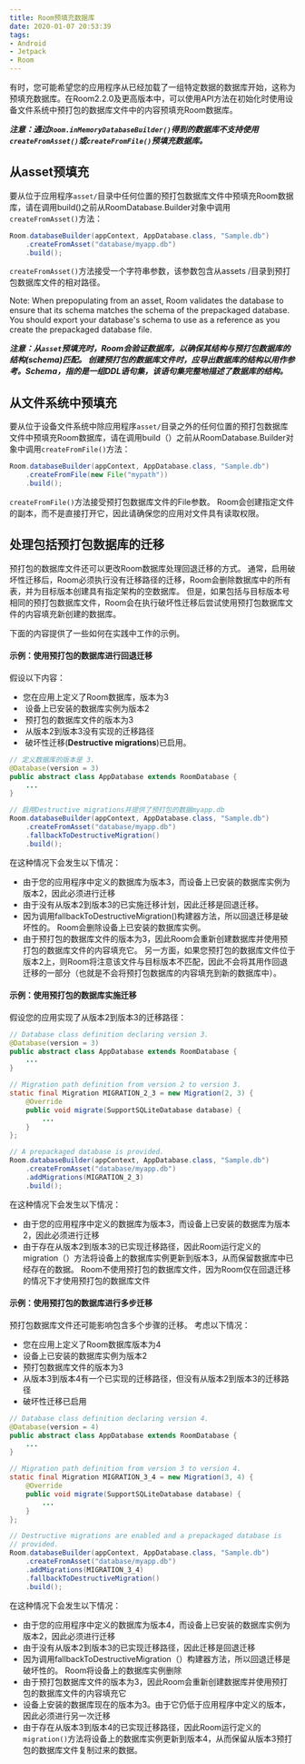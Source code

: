 ```yaml
---
title: Room预填充数据库
date: 2020-01-07 20:53:39
tags:
- Android
- Jetpack
- Room
---
```


有时，您可能希望您的应用程序从已经加载了一组特定数据的数据库开始，这称为预填充数据库。在Room2.2.0及更高版本中，可以使用API方法在初始化时使用设备文件系统中预打包的数据库文件中的内容预填充Room数据库。

***注意：通过`Room.inMemoryDatabaseBuilder()`得到的数据库不支持使用`createFromAsset()`或`createFromFile()`预填充数据库。***

<!-- more -->

## 从asset预填充

要从位于应用程序`asset/`目录中任何位置的预打包数据库文件中预填充Room数据库，请在调用build()之前从RoomDatabase.Builder对象中调用`createFromAsset()`方法：

```java
Room.databaseBuilder(appContext, AppDatabase.class, "Sample.db")
    .createFromAsset("database/myapp.db")
    .build();
```

`createFromAsset()`方法接受一个字符串参数，该参数包含从assets /目录到预打包数据库文件的相对路径。

Note: When prepopulating from an asset, Room validates the database to ensure that its schema matches the schema of the prepackaged database. You should export your database's schema to use as a reference as you create the prepackaged database file.

***注意：从`asset`预填充时，Room会验证数据库，以确保其结构与预打包数据库的结构(schema)匹配。 创建预打包的数据库文件时，应导出数据库的结构以用作参考。Schema，指的是一组DDL语句集，该语句集完整地描述了数据库的结构。***

## 从文件系统中预填充

要从位于设备文件系统中除应用程序`asset/`目录之外的任何位置的预打包数据库文件中预填充Room数据库，请在调用build（）之前从RoomDatabase.Builder对象中调用`createFromFile()`方法：

```java
Room.databaseBuilder(appContext, AppDatabase.class, "Sample.db")
    .createFromFile(new File("mypath"))
    .build();
```

`createFromFile()`方法接受预打包数据库文件的File参数。 Room会创建指定文件的副本，而不是直接打开它，因此请确保您的应用对文件具有读取权限。

## 处理包括预打包数据库的迁移

预打包的数据库文件还可以更改Room数据库处理回退迁移的方式。 通常，启用破坏性迁移后，Room必须执行没有迁移路径的迁移，Room会删除数据库中的所有表，并为目标版本创建具有指定架构的空数据库。 但是，如果包括与目标版本号相同的预打包数据库文件，Room会在执行破坏性迁移后尝试使用预打包数据库文件的内容填充新创建的数据库。

下面的内容提供了一些如何在实践中工作的示例。

#### 示例：使用预打包的数据库进行回退迁移

假设以下内容：

- 您在应用上定义了Room数据库，版本为3
- ​     设备上已安装的数据库实例为版本2
- ​     预打包的数据库文件的版本为3
- ​     从版本2到版本3没有实现的迁移路径
- ​     破坏性迁移(**Destructive migrations**)已启用。

```java
// 定义数据库的版本是 3.
@Database(version = 3)
public abstract class AppDatabase extends RoomDatabase {
    ...
}

// 启用Destructive migrations并提供了预打包的数据myapp.db
Room.databaseBuilder(appContext, AppDatabase.class, "Sample.db")
    .createFromAsset("database/myapp.db")
    .fallbackToDestructiveMigration()
    .build();

```

在这种情况下会发生以下情况：

- 由于您的应用程序中定义的数据库为版本3，而设备上已安装的数据库实例为版本2，因此必须进行迁移
- 由于没有从版本2到版本3的已实施迁移计划，因此迁移是回退迁移。
- 因为调用fallbackToDestructiveMigration()构建器方法，所以回退迁移是破坏性的。 Room会删除设备上已安装的数据库实例。
- 由于预打包的数据库文件的版本为3，因此Room会重新创建数据库并使用预打包的数据库文件的内容填充它。 另一方面，如果您预打包的数据库文件位于版本2上，则Room将注意该文件与目标版本不匹配，因此不会将其用作回退迁移的一部分（也就是不会将预打包数据库的内容填充到新的数据库中）。

#### 示例：使用预打包的数据库实施迁移

假设您的应用实现了从版本2到版本3的迁移路径：

```java
// Database class definition declaring version 3.
@Database(version = 3)
public abstract class AppDatabase extends RoomDatabase {
    ...
}

// Migration path definition from version 2 to version 3.
static final Migration MIGRATION_2_3 = new Migration(2, 3) {
    @Override
    public void migrate(SupportSQLiteDatabase database) {
        ...
    }
};

// A prepackaged database is provided.
Room.databaseBuilder(appContext, AppDatabase.class, "Sample.db")
    .createFromAsset("database/myapp.db")
    .addMigrations(MIGRATION_2_3)
    .build();
```

在这种情况下会发生以下情况：

- 由于您的应用程序中定义的数据库为版本3，而设备上已安装的数据库为版本2，因此必须进行迁移
- 由于存在从版本2到版本3的已实现迁移路径，因此Room运行定义的migration（）方法将设备上的数据库实例更新到版本3，从而保留数据库中已经存在的数据。 Room不使用预打包的数据库文件，因为Room仅在回退迁移的情况下才使用预打包的数据库文件

#### 示例：使用预打包的数据库进行多步迁移

预打包数据库文件还可能影响包含多个步骤的迁移。 考虑以下情况：

- 您在应用上定义了Room数据库版本为4
- 设备上已安装的数据库实例为版本2
- 预打包数据库文件的版本为3
- 从版本3到版本4有一个已实现的迁移路径，但没有从版本2到版本3的迁移路径
- 破坏性迁移已启用

```java
// Database class definition declaring version 4.
@Database(version = 4)
public abstract class AppDatabase extends RoomDatabase {
    ...
}

// Migration path definition from version 3 to version 4.
static final Migration MIGRATION_3_4 = new Migration(3, 4) {
    @Override
    public void migrate(SupportSQLiteDatabase database) {
        ...
    }
};

// Destructive migrations are enabled and a prepackaged database is
// provided.
Room.databaseBuilder(appContext, AppDatabase.class, "Sample.db")
    .createFromAsset("database/myapp.db")
    .addMigrations(MIGRATION_3_4)
    .fallbackToDestructiveMigration()
    .build();
```

在这种情况下会发生以下情况：

- 由于您的应用程序中定义的数据库为版本4，而设备上已安装的数据库实例为版本2，因此必须进行迁移
- 由于没有从版本2到版本3的已实现迁移路径，因此迁移是回退迁移
- 因为调用fallbackToDestructiveMigration（）构建器方法，所以回退迁移是破坏性的。 Room将设备上的数据库实例删除
- 由于预打包数据库文件的版本为3，因此Room会重新创建数据库并使用预打包的数据库文件的内容填充它
- 设备上安装的数据库现在的版本为3。由于它仍低于应用程序中定义的版本，因此必须进行另一次迁移
- 由于存在从版本3到版本4的已实现迁移路径，因此Room运行定义的`migration()`方法将设备上的数据库实例更新到版本4，从而保留从版本3预打包的数据库文件复制过来的数据。

















